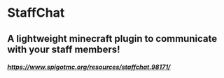 # StaffChat
## A lightweight minecraft plugin to communicate with your staff members!

##### https://www.spigotmc.org/resources/staffchat.98171/
